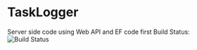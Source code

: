 # TaskLogger
Server side code using Web API and EF code first
Build Status:
<img src="https://travis-ci.org/MilenPavlov/TaskLogger.svg?branch=master" alt="Build Status" />
